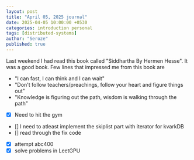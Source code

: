 ```yaml
---
layout: post
title: "April 05, 2025 journal"
date: 2025-04-05 10:00:00 +0530
categories: introduction personal
tags: [distributed-systems]
author: "Seroze"
published: true
---
```


Last weekend I had read this book called "Siddhartha By Hermen Hesse". It was a good book. Few lines that impressed me from this book are

- "I can fast, I can think and I can wait"
- "Don't follow teachers/preachings, follow your heart and figure things out"
- "Knowledge is figuring out the path, wisdom is walking through the path"

- [X] Need to hit the gym
- [] I need to atleast implement the skiplist part with iterator for kvarkDB
- [] read through the fix code
- [X] attempt abc400
- [X] solve problems in LeetGPU
